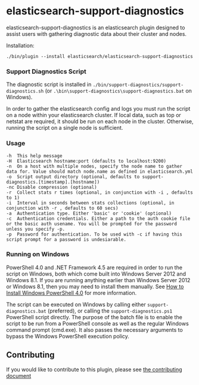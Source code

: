 elasticsearch-support-diagnostics
=================================

elasticsearch-support-diagnostics is an elasticsearch plugin designed
to assist users with gathering diagnostic data about their cluster and nodes.

Installation:

	./bin/plugin --install elasticsearch/elasticsearch-support-diagnostics
	

### Support Diagnostics Script

The diagnostic script is installed in `./bin/support-diagnostics/support-diagnostics.sh` (or `.\bin\support-diagnostics\support-diagnostics.bat` on Windows).

In order to gather the elasticsearch config and logs you must run the script on a node within your elasticsearch cluster.  If local data, such as top or netstat are required, it should be run on each node in the cluster.  Otherwise, running the script on a single node is sufficient.

### Usage

    -h  This help message
    -H  Elasticsearch hostname:port (defaults to localhost:9200)
    -n  On a host with multiple nodes, specify the node name to gather data for. Value should match node.name as defined in elasticsearch.yml
    -o  Script output directory (optional, defaults to support-diagnostics.[timestamp].[hostname])
    -nc Disable compression (optional)
    -r  Collect stats r times (optional, in conjunction with -i , defaults to 1)
    -i  Interval in seconds between stats collections (optional, in conjunction with -r , defaults to 60 secs)
    -a  Authentication type. Either 'basic' or 'cookie' (optional)
    -c  Authentication credentials. Either a path to the auth cookie file or the basic auth usename. You will be prompted for the password unless you specify -p.
    -p  Password for authentication. To be used with -c if having this script prompt for a password is undesiarable.


### Running on Windows

PowerShell 4.0 and .NET Framework 4.5 are required in order to run the script on Windows, both which come built into Windows Server 2012 and Windows 8.1.  If you are running anything earlier than Windows Server 2012 or Windows 8.1, then you may need to install them manually.  See [How to Install Windows PowerShell 4.0](http://social.technet.microsoft.com/wiki/contents/articles/21016.how-to-install-windows-powershell-4-0.aspx) for more information.

The script can be executed on Windows by calling either `support-diagnostics.bat` (preferred), or calling the `support-diagnostics.ps1` PowerShell script directly.  The purpose of the batch file is to enable the script to be run from a PowerShell console as well as the regular Windows command prompt (cmd.exe).  It also passes the necessary arguments to bypass the Windows PowerShell execution policy.


## Contributing

If you would like to contribute to this plugin, please see [the contributing document](https://github.com/elasticsearch/elasticsearch-support-diagnostics/blob/master/CONTRIBUTING.md) 
